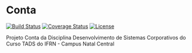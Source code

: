 Conta
=====
[![Build Status](https://travis-ci.org/persapiens/conta.svg?branch=master)](https://travis-ci.org/persapiens/conta)
[![Coverage Status](https://coveralls.io/repos/github/persapiens/conta/badge.svg?branch=master)](https://coveralls.io/github/persapiens/conta?branch=master)
[![License](http://img.shields.io/:license-apache-blue.svg)](http://www.apache.org/licenses/LICENSE-2.0.html)

Projeto Conta da Disciplina Desenvolvimento de Sistemas Corporativos do Curso TADS do IFRN - Campus Natal Central
